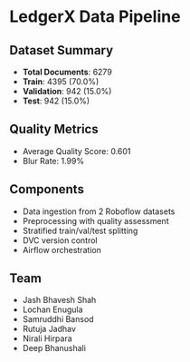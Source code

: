 # LedgerX Data Pipeline

## Dataset Summary
- **Total Documents**: 6279
- **Train**: 4395 (70.0%)
- **Validation**: 942 (15.0%)
- **Test**: 942 (15.0%)

## Quality Metrics
- Average Quality Score: 0.601
- Blur Rate: 1.99%

## Components
- Data ingestion from 2 Roboflow datasets
- Preprocessing with quality assessment
- Stratified train/val/test splitting
- DVC version control
- Airflow orchestration

## Team
- Jash Bhavesh Shah
- Lochan Enugula
- Samruddhi Bansod
- Rutuja Jadhav
- Nirali Hirpara
- Deep Bhanushali
